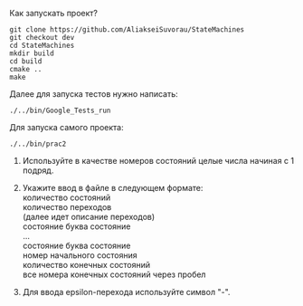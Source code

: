 Как запускать проект?
```
git clone https://github.com/AliakseiSuvorau/StateMachines
git checkout dev
cd StateMachines
mkdir build
cd build
cmake ..
make
```
Далее для запуска тестов нужно написать:
```
./../bin/Google_Tests_run
```
Для запуска самого проекта:
```
./../bin/prac2
```


1) Используйте в качестве номеров состояний целые числа начиная с 1 подряд.
2) Укажите ввод в файле в следующем формате:
<br/> количество состояний
<br/> количество переходов
<br/> (далее идет описание переходов)
<br/> состояние буква состояние
<br/> ...
<br/> состояние буква состояние
<br/> номер начального состояния
<br/> количество конечных состояний
<br/> все номера конечных состояний через пробел

3) Для ввода epsilon-перехода используйте символ "-".

